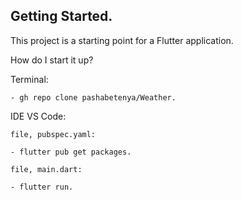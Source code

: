 ## Getting Started.

This project is a starting point for a Flutter application.

How do I start it up?

Terminal:

```
- gh repo clone pashabetenya/Weather.
```

IDE VS Code:

```
file, pubspec.yaml:

- flutter pub get packages.
```

```
file, main.dart:

- flutter run.
```

